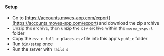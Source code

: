 #### Setup
* Go to [https://accounts.moves-app.com/export](https://accounts.moves-app.com/export) and download the zip archive
* Unzip the archive, then unzip the csv archive within the `moves_export` folder
* Copy the `csv > full > places.csv` file into this app's `public` folder
* Run `bin/setup` once
* Run the server with `rails s`
